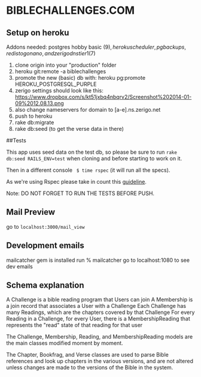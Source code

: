 BIBLECHALLENGES.COM
==================

## Setup on heroku

Addons needed:  postgres hobby basic ($9), heroku scheduler, pg backups, redis to go nano, and zerigo dns tier 1 ($7)

1. clone origin into your "production" folder
2. heroku git:remote -a biblechallenges
3. promote the new (basic) db with:  heroku pg:promote HEROKU_POSTGRESQL_PURPLE
4. zerigo settings should look like this: https://www.dropbox.com/s/kt51jxbq4nbqrv2/Screenshot%202014-01-09%2012.08.13.png
5. also change nameservers for domain to [a-e].ns.zerigo.net
6.  push to heroku
7.  rake db:migrate
8.  rake db:seed  (to get the verse data in there)



##Tests

This app uses seed data on the test db, so please be sure to run `rake db:seed RAILS_ENV=test` when cloning and before starting to work on it.

Then in a different console ` $ time rspec` (it will run all the specs).

As we're using Rspec please take in count this [guideline](http://betterspecs.org/).


Note: DO NOT FORGET TO RUN THE TESTS BEFORE PUSH.

## Mail Preview

go to `localhost:3000/mail_view`

## Development emails

mailcatcher gem is installed
run % mailcatcher 
go to localhost:1080 to see dev emails


## Schema explanation

A Challenge is a bible reading program that Users can join
A Membership is a join record that associates a User with a Challenge
Each Challenge has many Readings, which are the chapters covered by that Challenge
For every Reading in a Challenge, for every User, there is a MembershipReading that represents the "read" state of that reading for that user

The Challenge, Membership, Reading, and MembershipReading models are the main classes modified moment by moment.

The Chapter, Bookfrag, and Verse classes are used to parse Bible references and look up chapters in the various versions, and are not altered 
unless changes are made to the versions of the Bible in the system.




